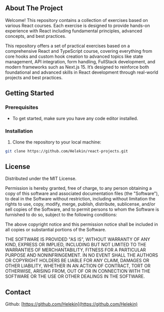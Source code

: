 ## About The Project

Welcome! This repository contains a collection of exercises based on various React courses. Each exercise is designed to provide hands-on experience with React including fundamental principles, advanced concepts, and best practices.

This repository offers a set of practical exercises based on a comprehensive React and TypeScript course, covering everything from core hooks and custom hook creation to advanced topics like state management, API integration, form handling, FullStack development, and modern frameworks such as Next.js 15. It’s designed to reinforce both foundational and advanced skills in React development through real-world projects and best practices.

## Getting Started

### Prerequisites

- To get started, make sure you have any code editor installed.

### Installation

1. Clone the repository to your local machine:

```sh
git clone https://github.com/Helekin/react-projects.git
```

## License

Distributed under the MIT License.

Permission is hereby granted, free of charge, to any person obtaining a copy of this software and associated documentation files (the "Software"), to deal in the Software without restriction, including without limitation the rights to use, copy, modify, merge, publish, distribute, sublicense, and/or sell copies of the Software, and to permit persons to whom the Software is furnished to do so, subject to the following conditions:

The above copyright notice and this permission notice shall be included in all copies or substantial portions of the Software.

THE SOFTWARE IS PROVIDED "AS IS", WITHOUT WARRANTY OF ANY KIND, EXPRESS OR IMPLIED, INCLUDING BUT NOT LIMITED TO THE WARRANTIES OF MERCHANTABILITY, FITNESS FOR A PARTICULAR PURPOSE AND NONINFRINGEMENT. IN NO EVENT SHALL THE AUTHORS OR COPYRIGHT HOLDERS BE LIABLE FOR ANY CLAIM, DAMAGES OR OTHER LIABILITY, WHETHER IN AN ACTION OF CONTRACT, TORT OR OTHERWISE, ARISING FROM, OUT OF OR IN CONNECTION WITH THE SOFTWARE OR THE USE OR OTHER DEALINGS IN THE SOFTWARE.

## Contact

Github: [https://github.com/Helekin](https://github.com/Helekin)
